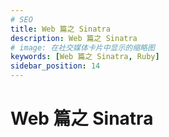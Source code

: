 ```yaml
---
# SEO
title: Web 篇之 Sinatra
description: Web 篇之 Sinatra
# image: 在社交媒体卡片中显示的缩略图
keywords: [Web 篇之 Sinatra, Ruby]
sidebar_position: 14
---
```


# Web 篇之 Sinatra

